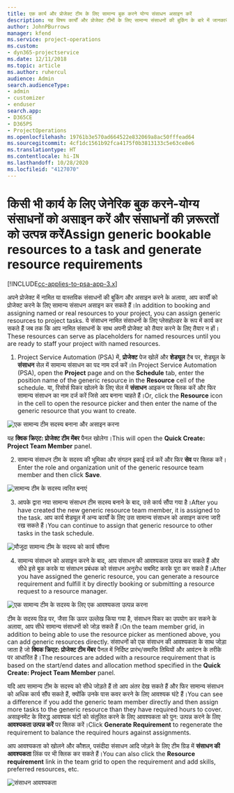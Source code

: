 ```yaml
---
title: एक कार्य और प्रोजेक्ट टीम के लिए सामान्य बुक करने योग्य संसाधन असाइन करें
description: यह विषय कार्यों और प्रोजेक्ट टीमों के लिए सामान्य संसाधनों की बुकिंग के बारे में जानकारी प्रदान करता है।
author: JohnPBurrows
manager: kfend
ms.service: project-operations
ms.custom:
- dyn365-projectservice
ms.date: 12/11/2018
ms.topic: article
ms.author: ruhercul
audience: Admin
search.audienceType:
- admin
- customizer
- enduser
search.app:
- D365CE
- D365PS
- ProjectOperations
ms.openlocfilehash: 19761b3e570ad664522e832069a8ac50fffead64
ms.sourcegitcommit: 4cf1dc1561b92fca4175f0b3813133c5e63ce8e6
ms.translationtype: HT
ms.contentlocale: hi-IN
ms.lasthandoff: 10/28/2020
ms.locfileid: "4127070"
---
```

# <a name="assign-generic-bookable-resources-to-a-task-and-generate-resource-requirements"></a><span data-ttu-id="9f3a0-103">किसी भी कार्य के लिए जेनेरिक बुक करने-योग्य संसाधनों को असाइन करें और संसाधनों की ज़रूरतों को उत्पन्न करें</span><span class="sxs-lookup"><span data-stu-id="9f3a0-103">Assign generic bookable resources to a task and generate resource requirements</span></span> 

[!INCLUDE[cc-applies-to-psa-app-3.x](../includes/cc-applies-to-psa-app-3x.md)]

<span data-ttu-id="9f3a0-104">अपने प्रोजेक्ट में नामित या वास्तविक संसाधनों की बुकिंग और असाइन करने के अलावा, आप कार्यों को प्रोजेक्ट करने के लिए सामान्य संसाधन असाइन कर सकते हैं।</span><span class="sxs-lookup"><span data-stu-id="9f3a0-104">In addition to booking and assigning named or real resources to your project, you can assign generic resources to project tasks.</span></span> <span data-ttu-id="9f3a0-105">ये संसाधन नामित संसाधनों के लिए प्लेसहोल्डर के रूप में कार्य कर सकते हैं जब तक कि आप नामित संसाधनों के साथ अपनी प्रोजेक्ट को तैयार करने के लिए तैयार न हों।</span><span class="sxs-lookup"><span data-stu-id="9f3a0-105">These resources can serve as placeholders for named resources until you are ready to staff your project with named resources.</span></span> 

1. <span data-ttu-id="9f3a0-106">Project Service Automation (PSA) में, **प्रोजेक्ट** पेज खोलें और **शेड्यूल** टैब पर, शेड्यूल के **संसाधन** सेल में सामान्य संसाधन का पद नाम दर्ज करें।</span><span class="sxs-lookup"><span data-stu-id="9f3a0-106">In Project Service Automation (PSA), open the **Project** page and on the **Schedule** tab, enter the position name of the generic resource in the **Resource** cell of the schedule.</span></span> <span data-ttu-id="9f3a0-107">या, रिसोर्स पिकर खोलने के लिए सेल में **संसाधन** आइकन पर क्लिक करें और फिर सामान्य संसाधन का नाम दर्ज करें जिसे आप बनाना चाहते हैं।</span><span class="sxs-lookup"><span data-stu-id="9f3a0-107">Or, click the **Resource** icon in the cell to open the resource picker and then enter the name of the generic resource that you want to create.</span></span>

![एक सामान्य टीम सदस्य बनाना और असाइन करना](media/RM-how-to-9.png)

<span data-ttu-id="9f3a0-109">यह **क्विक क्रिएट: प्रोजेक्ट टीम मेंबर** पैनल खोलेगा।</span><span class="sxs-lookup"><span data-stu-id="9f3a0-109">This will open the **Quick Create: Project Team Member** panel.</span></span> 

2. <span data-ttu-id="9f3a0-110">सामान्य संसाधन टीम के सदस्य की भूमिका और संगठन इकाई दर्ज करें और फिर **सेव** पर क्लिक करें।</span><span class="sxs-lookup"><span data-stu-id="9f3a0-110">Enter the role and organization unit of the generic resource team member and then click **Save**.</span></span>

![सामान्य टीम के सदस्य त्वरित बनाएं](media/RM-how-to-10.png)

3. <span data-ttu-id="9f3a0-112">आपके द्वारा नया सामान्य संसाधन टीम सदस्य बनाने के बाद, उसे कार्य सौंपा गया है।</span><span class="sxs-lookup"><span data-stu-id="9f3a0-112">After you have created the new generic resource team member, it is assigned to the task.</span></span> <span data-ttu-id="9f3a0-113">आप कार्य शेड्यूल में अन्य कार्यों के लिए उस सामान्य संसाधन को असाइन करना जारी रख सकते हैं।</span><span class="sxs-lookup"><span data-stu-id="9f3a0-113">You can continue to assign that generic resource to other tasks in the task schedule.</span></span>

![मौजूदा सामान्य टीम के सदस्य को कार्य सौंपना](media/RM-how-to-11.png)

4. <span data-ttu-id="9f3a0-115">सामान्य संसाधन को असाइन करने के बाद, आप संसाधन की आवश्यकता उत्पन्न कर सकते हैं और सीधे इसे बुक करके या संसाधन प्रबंधक को संसाधन अनुरोध सबमिट करके पूरा कर सकते हैं।</span><span class="sxs-lookup"><span data-stu-id="9f3a0-115">After you have assigned the generic resource, you can generate a resource requirement and fulfill it by directly booking or submitting a resource request to a resource manager.</span></span>

![एक सामान्य टीम के सदस्य के लिए एक आवश्यकता उत्पन्न करना](media/RM-how-to-12.png)

<span data-ttu-id="9f3a0-117">टीम के सदस्य ग्रिड पर, जैसा कि ऊपर उल्लेख किया गया है, संसाधन पिकर का उपयोग कर सकने के अलावा, आप सीधे सामान्य संसाधनों को जोड़ सकते हैं।</span><span class="sxs-lookup"><span data-stu-id="9f3a0-117">On the team member grid, in addition to being able to use the resource picker as mentioned above, you can add generic resources directly.</span></span> <span data-ttu-id="9f3a0-118">संसाधनों को एक संसाधन की आवश्यकता के साथ जोड़ा जाता है जो **क्विक क्रिएट: प्रोजेक्ट टीम मेंबर** पैनल में निर्दिष्ट प्रारंभ/समाप्ति तिथियों और आवंटन के तरीके पर आधारित है।</span><span class="sxs-lookup"><span data-stu-id="9f3a0-118">The resources are added with a resource requirement that is based on the start/end dates and allocation method specified in the **Quick Create: Project Team Member** panel.</span></span>

<span data-ttu-id="9f3a0-119">यदि आप सामान्य टीम के सदस्य को सीधे जोड़ते हैं तो आप अंतर देख सकते हैं और फिर सामान्य संसाधन को अधिक कार्य सौंप सकते हैं, क्योंकि उनके पास कवर करने के लिए आवश्यक घंटे हैं।</span><span class="sxs-lookup"><span data-stu-id="9f3a0-119">You can see a difference if you add the generic team member directly and then assign more tasks to the generic resource than they have required hours to cover.</span></span> <span data-ttu-id="9f3a0-120">असाइनमेंट के विरुद्ध आवश्यक घंटों को संतुलित करने के लिए आवश्यकता को पुन: उत्पन्न करने के लिए **आवश्यकता उत्पन्न करें** पर क्लिक करें।</span><span class="sxs-lookup"><span data-stu-id="9f3a0-120">Click **Generate Requirement** to regenerate the requirement to balance the required hours against assignments.</span></span>

<span data-ttu-id="9f3a0-121">आप आवश्यकता को खोलने और कौशल, पसंदीदा संसाधन आदि जोड़ने के लिए टीम ग्रिड में **संसाधन की आवश्यकता** लिंक पर भी क्लिक कर सकते हैं।</span><span class="sxs-lookup"><span data-stu-id="9f3a0-121">You can also click the **Resource requirement** link in the team grid to open the requirement and add skills, preferred resources, etc.</span></span>

![संसाधन आवश्यकता](media/RM-how-to-13.png)

